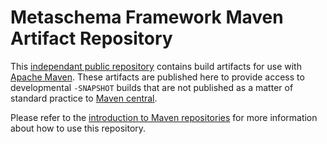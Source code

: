 # Metaschema Framework Maven Artifact Repository

This [independant public repository](https://maven.apache.org/repositories/) contains build artifacts for use with [Apache Maven](https://maven.apache.org/). These artifacts are published here to provide access to developmental `-SNAPSHOT` builds that are not published as a matter of standard practice to [Maven central](https://maven.apache.org/repository/index.html).

Please refer to the [introduction to Maven repositories](https://maven.apache.org/guides/introduction/introduction-to-repositories.html) for more information about how to use this repository.
